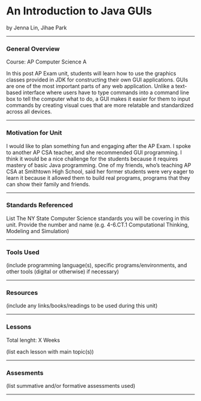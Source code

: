 # An Introduction to Java GUIs
by Jenna Lin, Jihae Park

-----

### General Overview
Course: AP Computer Science A

In this post AP Exam unit, students will learn how to use the graphics classes provided in JDK for constructing their own GUI applications. GUIs are one of the most important parts of any web application. Unlike a text-based interface where users have to type commands into a command line box to tell the computer what to do, a GUI makes it easier for them to input commands by creating visual cues that are more relatable and standardized across all devices.

---

### Motivation for Unit
I would like to plan something fun and engaging after the AP Exam. I spoke to another AP CSA teacher, and she recommended GUI programming. I think it would be a nice challenge for the students because it requires mastery of basic Java programming. One of my friends, who’s teaching AP CSA at Smithtown High School, said her former students were very eager to learn it because it allowed them to build real programs, programs that they can show their family and friends.

---

### Standards Referenced
List The NY State Computer Science standards you will be covering in this unit. Provide the number and name (e.g. 4-6.CT.1 Computational Thinking, Modeling and Simulation)

---

### Tools Used
(include programming language(s), specific programs/environments, and other tools (digital or otherwise) if necessary)

---

### Resources
(include any links/books/readings to be used during this unit)

---

### Lessons
Total lenght: X Weeks

(list each lesson with main topic(s))

---

### Assesments
(list summative and/or formative assessments used)

---
